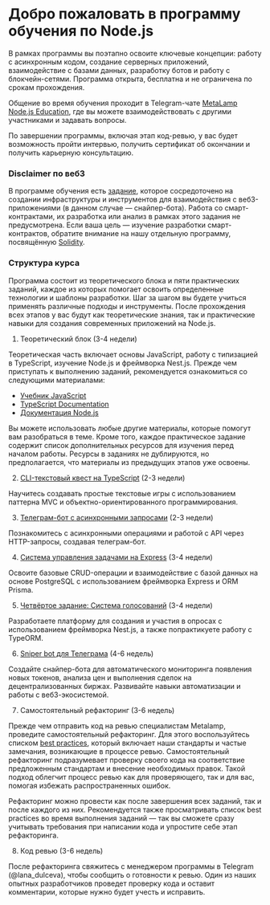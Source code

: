 # Добро пожаловать в программу обучения по Node.js

В рамках программы вы поэтапно освоите ключевые концепции: работу с асинхронным кодом, создание серверных приложений, взаимодействие с базами данных, разработку ботов и работу с блокчейн-сетями. Программа открыта, бесплатна и не ограничена по срокам прохождения.

Общение во время обучения проходит в Telegram-чате [MetaLamp Node.js Education](https://t.me/+6yG0kMySQi40YjUy), где вы можете взаимодействовать с другими участниками и задавать вопросы.

По завершении программы, включая этап код-ревью, у вас будет возможность пройти интервью, получить сертификат об окончании и получить карьерную консультацию.

### Disclaimer по веб3

В программе обучения есть [задание](dex-sniper-bot/README.md), которое сосредоточено на создании инфраструктуры и инструментов для взаимодействия с веб3-приложениями (в данном случае — снайпер-бота). Работа со смарт-контрактами, их разработка или анализ в рамках этого задания не предусмотрена. Если ваша цель — изучение разработки смарт-контрактов, обратите внимание на нашу отдельную программу, посвящённую [Solidity](https://github.com/fullstack-development/solidity-developer-roadmap/blob/main/junior-1/README.md).

### Структура курса

Программа состоит из теоретического блока и пяти практических заданий, каждое из которых помогает освоить определенные технологии и шаблоны разработки. Шаг за шагом вы будете учиться применять различные подходы и инструменты. После прохождения всех этапов у вас будут как теоретические знания, так и практические навыки для создания современных приложений на Node.js.

1. Теоретический блок (3-4 недели)

Теоретическая часть включает основы JavaScript, работу с типизацией в TypeScript, изучение Node.js и фреймворка Nest.js. Прежде чем приступать к выполнению заданий, рекомендуется ознакомиться со следующими материалами:

* [Учебник JavaScript](https://learn.javascript.ru/)
* [TypeScript Documentation](https://www.typescriptlang.org/docs/)
* [Документация Node.js](https://nodejsdev.ru/guides/webdraftt/)

Вы можете использовать любые другие материалы, которые помогут вам разобраться в теме. Кроме того, каждое практическое задание содержит список дополнительных ресурсов для изучения перед началом работы. Ресурсы в заданиях не дублируются, но предполагается, что материалы из предыдущих этапов уже освоены.

2. [CLI-текстовый квест на TypeScript](cli-game/README.md) (2-3 недели)

Научитесь создавать простые текстовые игры с использованием паттерна MVC и объектно-ориентированного программирования.

3. [Телеграм-бот с асинхронными запросами](currencies-bot/README.md) (2-3 недели)

Познакомитесь с асинхронными операциями и работой с API через HTTP-запросы, создавая телеграм-бот.

4. [Система управления задачами на Express](tasks-manager/README.md) (3-4 недели)

Освоите базовые CRUD-операции и взаимодействие с базой данных на основе PostgreSQL с использованием фреймворка Express и ORM Prisma.

5. [Четвёртое задание: Система голосований](voting-poll-system/README.md) (3-4 недели)

Разработаете платформу для создания и участия в опросах с использованием фреймворка Nest.js, а также попрактикуете работу с TypeORM.

6. [Sniper bot для Телеграма](dex-sniper-bot/README.md) (4-6 недель)

Создайте снайпер-бота для автоматического мониторинга появления новых токенов, анализа цен и выполнения сделок на децентрализованных биржах. Развивайте навыки автоматизации и работы с веб3-экосистемой.

7. Самостоятельный рефакторинг (3-6 недель)

Прежде чем отправить код на ревью специалистам Metalamp, проведите самостоятельный рефакторинг. Для этого воспользуйтесь списком [best practices](./best-practices.md), который включает наши стандарты и частые замечания, возникающие в процессе ревью. Самостоятельный рефакторинг подразумевает проверку своего кода на соответствие предложенным стандартам и внесение необходимых правок. Такой подход облегчит процесс ревью как для проверяющего, так и для вас, помогая избежать распространенных ошибок.

Рефакторинг можно провести как после завершения всех заданий, так и после каждого из них. Рекомендуется также просматривать список best practices во время выполнения заданий — так вы сможете сразу учитывать требования при написании кода и упростите себе этап рефакторинга.

8. Код ревью (3-6 недель)

После рефакторинга свяжитесь с менеджером программы в Telegram (@lana_dulceva), чтобы сообщить о готовности к ревью. Один из наших опытных разработчиков проведет проверку кода и оставит комментарии, которые нужно будет учесть и исправить.

